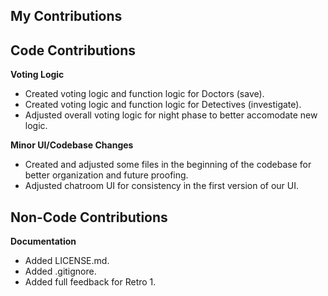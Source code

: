 ## My Contributions

## Code Contributions

**Voting Logic**
- Created voting logic and function logic for Doctors (save).
- Created voting logic and function logic for Detectives (investigate).
- Adjusted overall voting logic for night phase to better accomodate new logic.

**Minor UI/Codebase Changes**
- Created and adjusted some files in the beginning of the codebase for better organization and future proofing.
- Adjusted chatroom UI for consistency in the first version of our UI.

## Non-Code Contributions
**Documentation**
- Added LICENSE.md.
- Added .gitignore.
- Added full feedback for Retro 1.
